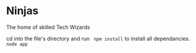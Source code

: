# Ninjas
The home of skilled Tech Wizards

cd into the file's directory and run
` npm install` to install all dependancies.
` node app ` 
